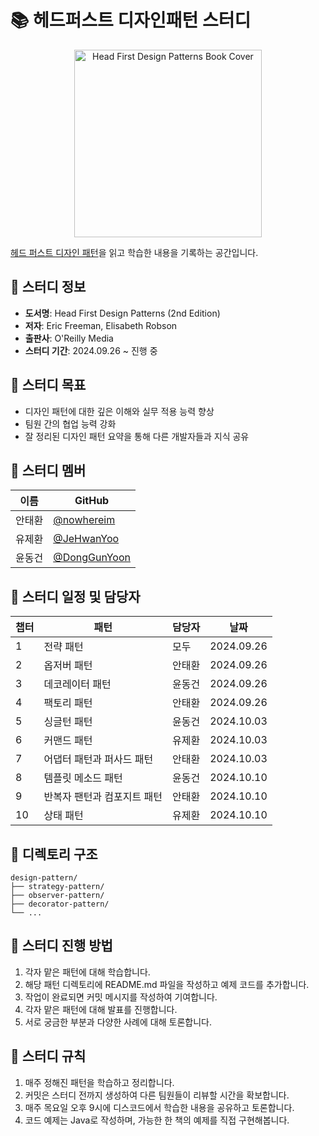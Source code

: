 # 📚 헤드퍼스트 디자인패턴 스터디

<p align="center">
  <img src="https://github.com/user-attachments/assets/1667329c-ab4f-4c22-ad9c-5cfb98e04bb0" alt="Head First Design Patterns Book Cover" width="300">
</p>

[헤드 퍼스트 디자인 패턴](https://product.kyobobook.co.kr/detail/S000001810483)을 읽고 학습한 내용을 기록하는 공간입니다.

## 📖 스터디 정보

- **도서명**: Head First Design Patterns (2nd Edition)
- **저자**: Eric Freeman, Elisabeth Robson
- **출판사**: O'Reilly Media
- **스터디 기간**: 2024.09.26 ~ 진행 중

## 🎯 스터디 목표

- 디자인 패턴에 대한 깊은 이해와 실무 적용 능력 향상
- 팀원 간의 협업 능력 강화
- 잘 정리된 디자인 패턴 요약을 통해 다른 개발자들과 지식 공유

## 👥 스터디 멤버

| 이름   | GitHub                                         |
| ------ | ---------------------------------------------- |
| 안태환 | [@nowhereim](https://github.com/nowhereim)     |
| 유제환 | [@JeHwanYoo](https://github.com/JeHwanYoo)     |
| 윤동건 | [@DongGunYoon](https://github.com/DongGunYoon) |

## 📅 스터디 일정 및 담당자

| 챕터 | 패턴                        | 담당자 | 날짜       |
| ---- | --------------------------- | ------ | ---------- |
| 1    | 전략 패턴                   | 모두   | 2024.09.26 |
| 2    | 옵저버 패턴                 | 안태환 | 2024.09.26 |
| 3    | 데코레이터 패턴             | 윤동건 | 2024.09.26 |
| 4    | 팩토리 패턴                 | 안태환 | 2024.09.26 |
| 5    | 싱글턴 패턴                 | 윤동건 | 2024.10.03 |
| 6    | 커맨드 패턴                 | 유제환 | 2024.10.03 |
| 7    | 어댑터 패턴과 퍼사드 패턴   | 안태환 | 2024.10.03 |
| 8    | 템플릿 메소드 패턴          | 윤동건 | 2024.10.10 |
| 9    | 반복자 팬턴과 컴포지트 패턴 | 안태환 | 2024.10.10 |
| 10   | 상태 패턴                   | 유제환 | 2024.10.10 |

## 📂 디렉토리 구조

```
design-pattern/
├── strategy-pattern/
├── observer-pattern/
├── decorator-pattern/
└── ...
```

## 🚀 스터디 진행 방법

1. 각자 맡은 패턴에 대해 학습합니다.
2. 해당 패턴 디렉토리에 README.md 파일을 작성하고 예제 코드를 추가합니다.
3. 작업이 완료되면 커밋 메시지를 작성하여 기여합니다.
4. 각자 맡은 패턴에 대해 발표를 진행합니다.
5. 서로 궁금한 부분과 다양한 사례에 대해 토론합니다.

## 📌 스터디 규칙

1. 매주 정해진 패턴을 학습하고 정리합니다.
2. 커밋은 스터디 전까지 생성하여 다른 팀원들이 리뷰할 시간을 확보합니다.
3. 매주 목요일 오후 9시에 디스코드에서 학습한 내용을 공유하고 토론합니다.
4. 코드 예제는 Java로 작성하며, 가능한 한 책의 예제를 직접 구현해봅니다.
